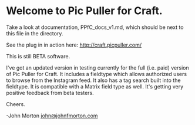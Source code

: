 # Welcome to Pic Puller for Craft.

Take a look at documentation, PPfC_docs_v1.md, which should be next to this file in the directory.

See the plug in in action here:
http://craft.picpuller.com/

This is still BETA software. 

I've got an updated version in testing currently for the full (i.e. paid) version of Pic Puller for Craft. It includes a fieldtype which allows authorized users to browse from the Instagram feed. It also has a tag search built into the fieldtype. It is compatible with a Matrix field type as well.  It's getting very positive feedback from beta testers.

Cheers.

-John Morton
john@johnfmorton.com
